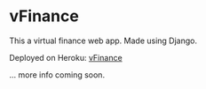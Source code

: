 # vFinance

This a virtual finance web app. Made using Django. 

Deployed on Heroku: [vFinance](http://vfinance.herokuapp.com/)

... more info coming soon. 